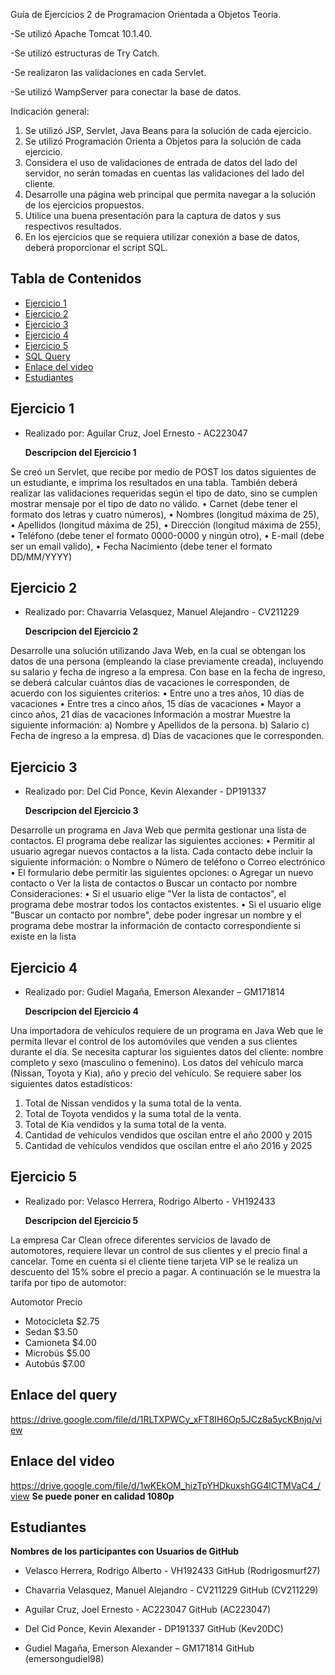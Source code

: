 Guía de Ejercicios 2 de Programacion Orientada a Objetos Teoria.

-Se utilizó Apache Tomcat 10.1.40.

-Se utilizó estructuras de Try Catch.

-Se realizaron las validaciones en cada Servlet.

-Se utilizó WampServer para conectar la base de datos.

Indicación general:

1. Se utilizó JSP, Servlet, Java Beans para la solución de cada ejercicio.
2. Se utilizó Programación Orienta a Objetos para la solución de cada ejercicio.
3. Considera el uso de validaciones de entrada de datos del lado del servidor, no serán tomadas en cuentas las validaciones del lado del cliente.
4. Desarrolle una página web principal que permita navegar a la solución de los ejercicios propuestos.
5. Utilice una buena presentación para la captura de datos y sus respectivos resultados.
6. En los ejercicios que se requiera utilizar conexión a base de datos, deberá proporcionar el script SQL.

## Tabla de Contenidos

  - [Ejercicio 1](#Ejercicio-1)
  - [Ejercicio 2](#Ejercicio-2)
  - [Ejercicio 3](#Ejercicio-3)
  - [Ejercicio 4](#Ejercicio-4)
  - [Ejercicio 5](#Ejercicio-5)
  - [SQL Query](#Enlace-del-query)
  - [Enlace del video](#Enlace-del-video)
  - [Estudiantes](#Estudiantes)
  
 
## Ejercicio 1

- Realizado por: Aguilar Cruz, Joel Ernesto - AC223047

    **Descripcion del Ejercicio 1**
  
Se creó un Servlet, que recibe por medio de POST los datos siguientes de un estudiante, e imprima los
resultados en una tabla. También deberá realizar las validaciones requeridas según el tipo de dato, sino
se cumplen mostrar mensaje por el tipo de dato no válido.
• Carnet (debe tener el formato dos letras y cuatro números),
• Nombres (longitud máxima de 25),
• Apellidos (longitud máxima de 25),
• Dirección (longitud máxima de 255),
• Teléfono (debe tener el formato 0000-0000 y ningún otro),
• E-mail (debe ser un email valido),
• Fecha Nacimiento (debe tener el formato DD/MM/YYYY)


## Ejercicio 2

- Realizado por: Chavarria Velasquez, Manuel Alejandro - CV211229

    **Descripcion del Ejercicio 2**
  
Desarrolle una solución utilizando Java Web, en la cual se obtengan los datos de una persona
(empleando la clase previamente creada), incluyendo su salario y fecha de ingreso a la empresa. Con
base en la fecha de ingreso, se deberá calcular cuántos días de vacaciones le corresponden, de acuerdo
con los siguientes criterios:
• Entre uno a tres años, 10 días de vacaciones
• Entre tres a cinco años, 15 días de vacaciones
• Mayor a cinco años, 21 días de vacaciones
Información a mostrar
Muestre la siguiente información:
a) Nombre y Apellidos de la persona.
b) Salario
c) Fecha de ingreso a la empresa.
d) Días de vacaciones que le corresponden.

## Ejercicio 3

- Realizado por: Del Cid Ponce, Kevin Alexander - DP191337

    **Descripcion del Ejercicio 3**
  
Desarrolle un programa en Java Web que permita gestionar una lista de contactos. El programa debe
realizar las siguientes acciones:
• Permitir al usuario agregar nuevos contactos a la lista. Cada contacto debe incluir la siguiente
información:
o Nombre
o Número de teléfono
o Correo electrónico
• El formulario debe permitir las siguientes opciones:
o Agregar un nuevo contacto
o Ver la lista de contactos
o Buscar un contacto por nombre
Consideraciones:
• Si el usuario elige "Ver la lista de contactos", el programa debe mostrar todos los contactos
existentes.
• Si el usuario elige "Buscar un contacto por nombre", debe poder ingresar un nombre y el
programa debe mostrar la información de contacto correspondiente si existe en la lista

## Ejercicio 4

- Realizado por: Gudiel Magaña, Emerson Alexander – GM171814

    **Descripcion del Ejercicio 4**
  
Una importadora de vehículos requiere de un programa en Java Web que le permita llevar el control de
los automóviles que venden a sus clientes durante el día. Se necesita capturar los siguientes datos del
cliente: nombre completo y sexo (masculino o femenino). Los datos del vehículo marca (Nissan, Toyota y
Kia), año y precio del vehículo.
Se requiere saber los siguientes datos estadísticos:
1. Total de Nissan vendidos y la suma total de la venta.
2. Total de Toyota vendidos y la suma total de la venta.
3. Total de Kia vendidos y la suma total de la venta.
4. Cantidad de vehículos vendidos que oscilan entre el año 2000 y 2015
5. Cantidad de vehículos vendidos que oscilan entre el año 2016 y 2025


## Ejercicio 5

- Realizado por: Velasco Herrera, Rodrigo Alberto - VH192433

    **Descripcion del Ejercicio 5**
  
La empresa Car Clean ofrece diferentes servicios de lavado de automotores, requiere llevar un control de
sus clientes y el precio final a cancelar. Tome en cuenta si el cliente tiene tarjeta VIP se le realiza un
descuento del 15% sobre el precio a pagar. A continuación se le muestra la tarifa por tipo de automotor:

Automotor Precio
- Motocicleta $2.75
- Sedan $3.50
- Camioneta $4.00
- Microbús $5.00
- Autobús $7.00

 ## Enlace del query

 https://drive.google.com/file/d/1RLTXPWCy_xFT8IH6Op5JCz8a5ycKBnjq/view
 
 ## Enlace del video
 
https://drive.google.com/file/d/1wKEkOM_hizTpYHDkuxshGG4lCTMVaC4_/view
**Se puede poner en calidad 1080p**

## Estudiantes
 
**Nombres de los participantes con Usuarios de GitHub**
  
- Velasco Herrera, Rodrigo Alberto - VH192433 GitHub (Rodrigosmurf27)

- Chavarria Velasquez, Manuel Alejandro - CV211229 GitHub (CV211229)

- Aguilar Cruz, Joel Ernesto - AC223047 GitHub (AC223047)

- Del Cid Ponce, Kevin Alexander - DP191337 GitHub (Kev20DC)

- Gudiel Magaña, Emerson Alexander – GM171814 GitHub (emersongudiel98)
